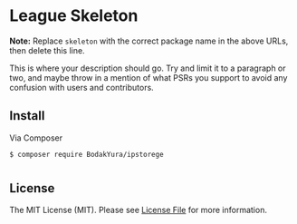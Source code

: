 # League Skeleton

**Note:** Replace `skeleton` with the correct package name in the above URLs, then delete this line.

This is where your description should go. Try and limit it to a paragraph or two, and maybe throw in a mention of what
PSRs you support to avoid any confusion with users and contributors.

## Install

Via Composer

``` bash
$ composer require BodakYura/ipstorege
```

#
## License

The MIT License (MIT). Please see [License File](LICENSE.md) for more information.
